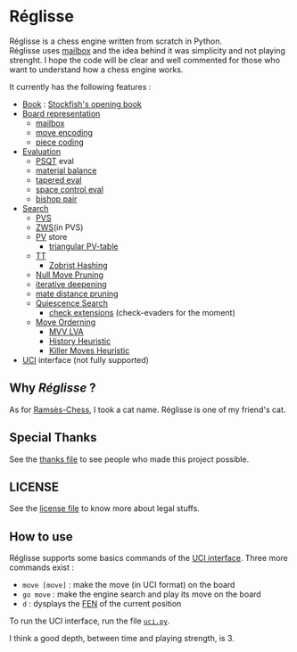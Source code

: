 # Réglisse

Réglisse is a chess engine written from scratch in Python.\
Réglisse uses [mailbox](https://www.chessprogramming.org/Mailbox) and the idea behind it was simplicity and not playing strenght. I hope the code will be clear and well commented for those who want to understand how a chess engine works.


It currently has the following features :

- [Book](https://www.chessprogramming.org/Opening_Book) : [Stockfish](https://github.com/official-stockfish/Stockfish)['s opening book](https://github.com/official-stockfish/books)
- [Board representation](https://www.chessprogramming.org/Board_Representation)
    - [mailbox](https://www.chessprogramming.org/Mailbox)
    - [move encoding](https://www.chessprogramming.org/Encoding_Moves)
    - [piece coding](https://www.chessprogramming.org/Pieces)
- [Evaluation](https://www.chessprogramming.org/Evaluation)
    - [PSQT](https://www.chessprogramming.org/Piece-Square_Tables) eval
    - [material balance](https://www.chessprogramming.org/Material)
    - [tapered eval](https://www.chessprogramming.org/Tapered_Eval)
    - [space control eval](https://www.chessprogramming.org/Space)
    - [bishop pair](https://www.chessprogramming.org/Bishop_Pair)
- [Search](https://www.chessprogramming.org/Search)
    - [PVS](https://www.chessprogramming.org/Principal_Variation_Search)
    - [ZWS](https://www.chessprogramming.org/Principal_Variation_Search)(in PVS)
    - [PV](https://www.chessprogramming.org/Principal_Variation) store
        - [triangular PV-table](https://www.chessprogramming.org/Triangular_PV-Table)
    - [TT](https://www.chessprogramming.org/Transposition_Table)
        - [Zobrist Hashing](https://www.chessprogramming.org/Zobrist_Hashing)
    - [Null Move Pruning](https://www.chessprogramming.org/Null_Move_Pruning)
    - [iterative deepening](https://www.chessprogramming.org/Iterative_Deepening)
    - [mate distance pruning](https://www.chessprogramming.org/Mate_Distance_Pruning)
    - [Quiescence Search](https://www.chessprogramming.org/Quiescence_Search)
        - [check extensions](https://www.chessprogramming.org/Check_Extensions) (check-evaders for the moment)
    - [Move Orderning](https://www.chessprogramming.org/Move_Ordering)
        - [MVV LVA](https://www.chessprogramming.org/MVV-LVA)
        - [History Heuristic](https://www.chessprogramming.org/History_Heuristic)
        - [Killer Moves Heuristic](https://www.chessprogramming.org/Killer_Heuristic)
- [UCI](./engine-interface.md) interface (not fully supported)

## Why _Réglisse_ ?
As for [Ramsès-Chess](https://github.com/PaulJeFi/ramses-chess), I took a cat name. Réglisse is one of my friend's cat.

## Special Thanks
See the [thanks file](./THANKS.md) to see people who made this project possible.

## LICENSE
See the [license file](./LICENSE.txt) to know more about legal stuffs.

## How to use
Réglisse supports some basics commands of the [UCI interface](./engine-interface.md). Three more commands exist :
   - ```move [move]``` : make the move (in UCI format) on the board
   - ```go move``` : make the engine search and play its move on the board
   - ```d``` : dysplays the [FEN](https://www.chessprogramming.org/Forsyth-Edwards_Notation) of the current position

To run the UCI interface, run the file [```uci.py```](./src/uci.py).

I think a good depth, between time and playing strength, is 3.
